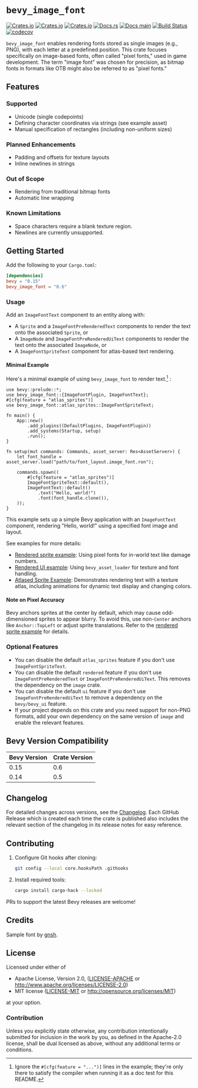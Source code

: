 # `bevy_image_font`

[![Crates.io](https://img.shields.io/crates/v/bevy_image_font)](https://crates.io/crates/bevy_image_font)
[![Crates.io](https://img.shields.io/crates/l/bevy_image_font)](https://crates.io/crates/bevy_image_font)
[![Crates.io](https://img.shields.io/crates/d/bevy_image_font)](https://crates.io/crates/bevy_image_font)
[![Docs.rs](https://docs.rs/bevy_image_font/badge.svg)](https://docs.rs/bevy_image_font)
[![Docs main](https://img.shields.io/static/v1?label=docs&message=main&color=5479ab)](https://ilyvion.github.io/bevy_image_font/)
[![Build Status](https://github.com/ilyvion/bevy_image_font/actions/workflows/CI.yml/badge.svg)](https://github.com/ilyvion/bevy_image_font/actions/workflows/CI.yml)
[![codecov](https://codecov.io/gh/ilyvion/bevy_image_font/graph/badge.svg?token=52I416JLFZ)](https://codecov.io/gh/ilyvion/bevy_image_font)

`bevy_image_font` enables rendering fonts stored as single images (e.g., PNG), with each letter at a predefined position. This crate focuses specifically on image-based fonts, often called "pixel fonts," used in game development. The term "image font" was chosen for precision, as bitmap fonts in formats like OTB might also be referred to as "pixel fonts."

## Features

### Supported

- Unicode (single codepoints)
- Defining character coordinates via strings (see example asset)
- Manual specification of rectangles (including non-uniform sizes)

### Planned Enhancements

- Padding and offsets for texture layouts
- Inline newlines in strings

### Out of Scope

- Rendering from traditional bitmap fonts
- Automatic line wrapping

### Known Limitations

- Space characters require a blank texture region.
- Newlines are currently unsupported.

## Getting Started

Add the following to your `Cargo.toml`:

```toml
[dependencies]
bevy = "0.15"
bevy_image_font = "0.6"
```

### Usage

Add an `ImageFontText` component to an entity along with:

- A `Sprite` and a `ImageFontPreRenderedText` components to render the text onto the associated `Sprite`, or
- A `ImageNode` and `ImageFontPreRenderedUiText` components to render the text onto the associated `ImageNode`, or
- A `ImageFontSpriteText` component for atlas-based text rendering.

#### Minimal Example

Here's a minimal example of using `bevy_image_font` to render text.[^cfg] :

```rust,no_run
use bevy::prelude::*;
use bevy_image_font::{ImageFontPlugin, ImageFontText};
#[cfg(feature = "atlas_sprites")]
use bevy_image_font::atlas_sprites::ImageFontSpriteText;

fn main() {
    App::new()
        .add_plugins((DefaultPlugins, ImageFontPlugin))
        .add_systems(Startup, setup)
        .run();
}

fn setup(mut commands: Commands, asset_server: Res<AssetServer>) {
    let font_handle = asset_server.load("path/to/font_layout.image_font.ron");

    commands.spawn((
        #[cfg(feature = "atlas_sprites")]
        ImageFontSpriteText::default(),
        ImageFontText::default()
            .text("Hello, world!")
            .font(font_handle.clone()),
    ));
}
```

This example sets up a simple Bevy application with an `ImageFontText` component, rendering "Hello, world!" using a specified font image and layout.

See examples for more details:

- [Rendered sprite example](https://github.com/ilyvion/bevy_image_font/blob/main/examples/rendered_sprite.rs): Using pixel fonts for in-world text like damage numbers.
- [Rendered UI example](https://github.com/ilyvion/bevy_image_font/blob/main/examples/rendered_ui.rs): Using `bevy_asset_loader` for texture and font handling.
- [Atlased Sprite Example](https://github.com/ilyvion/bevy_image_font/blob/main/examples/atlased_sprite.rs): Demonstrates rendering text with a texture atlas, including animations for dynamic text display and changing colors.

#### Note on Pixel Accuracy

Bevy anchors sprites at the center by default, which may cause odd-dimensioned sprites to appear blurry. To avoid this, use non-`Center` anchors like `Anchor::TopLeft` or adjust sprite translations. Refer to the [rendered sprite example](https://github.com/ilyvion/bevy_image_font/blob/main/examples/rendered_sprite.rs) for details.

### Optional Features

- You can disable the default `atlas_sprites` feature if you don't use `ImageFontSpriteText`.
- You can disable the default `rendered` feature if you don't use `ImageFontPreRenderedText` or `ImageFontPreRenderedUiText`. This removes the dependency on the `image` crate.
- You can disable the default `ui` feature if you don't use `ImageFontPreRenderedUiText` to remove a dependency on the `bevy/bevy_ui` feature.
- If your project depends on this crate and you need support for non-PNG formats, add your own dependency on the same version of `image` and enable the relevant features.

## Bevy Version Compatibility

| Bevy Version | Crate Version |
| ------------ | ------------- |
| 0.15         | 0.6           |
| 0.14         | 0.5           |

## Changelog

For detailed changes across versions, see the [Changelog](CHANGELOG.md). Each GitHub Release which is created each time the crate is published also includes the relevant section of the changelog in its release notes for easy reference.

## Contributing

1. Configure Git hooks after cloning:
   ```bash
   git config --local core.hooksPath .githooks
   ```
2. Install required tools:
   ```bash
   cargo install cargo-hack --locked
   ```

PRs to support the latest Bevy releases are welcome!

## Credits

Sample font by [gnsh](https://opengameart.org/content/bitmap-font-0).

## License

Licensed under either of

- Apache License, Version 2.0, ([LICENSE-APACHE](LICENSE-APACHE) or <http://www.apache.org/licenses/LICENSE-2.0>)
- MIT license ([LICENSE-MIT](LICENSE-MIT) or <http://opensource.org/licenses/MIT>)

at your option.

### Contribution

Unless you explicitly state otherwise, any contribution intentionally submitted
for inclusion in the work by you, as defined in the Apache-2.0 license, shall be
dual licensed as above, without any additional terms or conditions.

[^cfg]: Ignore the `#[cfg(feature = "...")]` lines in the example; they're only there to satisfy the compiler when running it as a doc test for this README.
